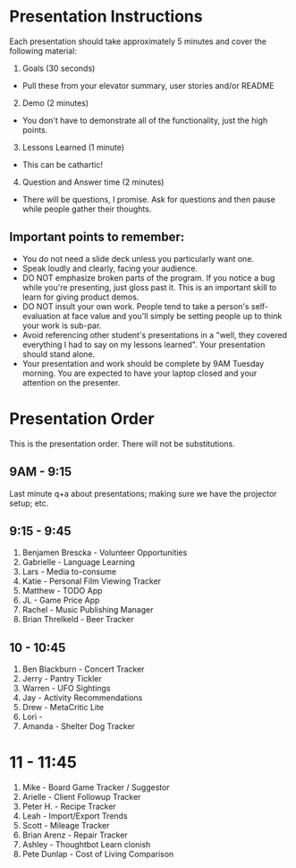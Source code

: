 # Presentation Instructions

Each presentation should take approximately 5 minutes and cover the following material:

1. Goals (30 seconds)
  * Pull these from your elevator summary, user stories and/or README
2. Demo (2 minutes)
  * You don't have to demonstrate all of the functionality, just the high points.
3. Lessons Learned (1 minute)
  * This can be cathartic!
4. Question and Answer time (2 minutes)
  * There will be questions, I promise.  Ask for questions and then pause while people gather their thoughts.

## Important points to remember:

* You do not need a slide deck unless you particularly want one.
* Speak loudly and clearly, facing your audience.
* DO NOT emphasize broken parts of the program.  If you notice a bug while you're presenting, just gloss past it. This is an important skill to learn for giving product demos.
* DO NOT insult your own work.  People tend to take a person's self-evaluation at face value and you'll simply be setting people up to think your work is sub-par.
* Avoid referencing other student's presentations in a "well, they covered everything I had to say on my lessons learned".  Your presentation should stand alone.
* Your presentation and work should be complete by 9AM Tuesday morning.  You are expected to have your laptop closed and your attention on the presenter.

# Presentation Order

This is the presentation order.  There will not be substitutions.

## 9AM - 9:15

Last minute q+a about presentations; making sure we have the projector setup; etc.

## 9:15 - 9:45

1. Benjamen Brescka - Volunteer Opportunities
2. Gabrielle - Language Learning
3. Lars - Media to-consume
4. Katie - Personal Film Viewing Tracker
5. Matthew - TODO App
6. JL - Game Price App
7. Rachel - Music Publishing Manager
8. Brian Threlkeld - Beer Tracker

## 10 - 10:45

1. Ben Blackburn - Concert Tracker
2. Jerry - Pantry Tickler
3. Warren - UFO Sightings
4. Jay - Activity Recommendations
5. Drew - MetaCritic Lite
6. Lori - 
7. Amanda - Shelter Dog Tracker

# 11 - 11:45
1. Mike - Board Game Tracker / Suggestor
2. Arielle - Client Followup Tracker
3. Peter H. - Recipe Tracker
4. Leah - Import/Export Trends
5. Scott - Mileage Tracker
6. Brian Arenz - Repair Tracker
7. Ashley - Thoughtbot Learn clonish
8. Pete Dunlap - Cost of Living Comparison
